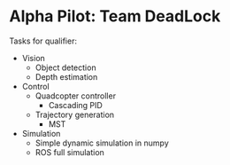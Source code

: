 # Alpha Pilot: Team DeadLock

Tasks for qualifier:
* Vision
    * Object detection
    * Depth estimation
* Control
    * Quadcopter controller
        * Cascading PID
    * Trajectory generation
        * MST
* Simulation
    * Simple dynamic simulation in numpy
    * ROS full simulation